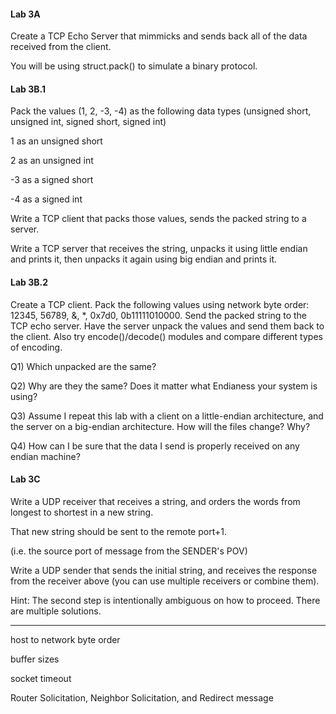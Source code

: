 #### Lab 3A

Create a TCP Echo Server that mimmicks and sends back all of the data received from the client.

You will be using struct.pack\(\) to simulate a binary protocol.

#### Lab 3B.1

Pack the values \(1, 2, -3, -4\) as the following data types \(unsigned short, unsigned int, signed short, signed int\)

1 as an unsigned short

2 as an unsigned int

-3 as a signed short

-4 as a signed int

Write a TCP client that packs those values, sends the packed string to a server.

Write a TCP server that receives the string, unpacks it using little endian and prints it, then unpacks it again using big endian and prints it.

#### Lab 3B.2

Create a TCP client.  Pack the following values using network byte order: 12345, 56789, &, \*, 0x7d0, 0b11111010000. Send the packed string to the TCP echo server.  Have the server unpack the values and send them back to the client. Also try encode\(\)/decode\(\) modules and compare different types of encoding.

Q1\) Which unpacked are the same?

Q2\) Why are they the same? Does it matter what Endianess your system is using?

Q3\) Assume I repeat this lab with a client on a little-endian architecture, and the server on a big-endian architecture. How will the files change? Why?

Q4\) How can I be sure that the data I send is properly received on any endian machine?

#### Lab 3C

Write a UDP receiver that receives a string, and orders the words from longest to shortest in a new string.

That new string should be sent to the remote port+1.

\(i.e. the source port of message from the SENDER's POV\)

Write a UDP sender that sends the initial string, and receives the response from the receiver above \(you can use multiple receivers or combine them\).

Hint: The second step is intentionally ambiguous on how to proceed. There are multiple solutions.

---

host to network byte order

buffer sizes

socket timeout

Router Solicitation, Neighbor Solicitation, and Redirect message

